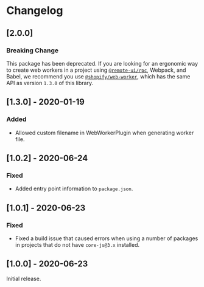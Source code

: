 # Changelog

## [2.0.0]

### Breaking Change

This package has been deprecated. If you are looking for an ergonomic way to create web workers in a project using [`@remote-ui/rpc`](../rpc), Webpack, and Babel, we recommend you use [`@shopify/web-worker`](https://github.com/Shopify/quilt/tree/main/packages/web-worker), which has the same API as version `1.3.0` of this library.

## [1.3.0] - 2020-01-19

### Added

- Allowed custom filename in WebWorkerPlugin when generating worker file.

## [1.0.2] - 2020-06-24

### Fixed

- Added entry point information to `package.json`.

## [1.0.1] - 2020-06-23

### Fixed

- Fixed a build issue that caused errors when using a number of packages in projects that do not have `core-js@3.x` installed.

## [1.0.0] - 2020-06-23

Initial release.
